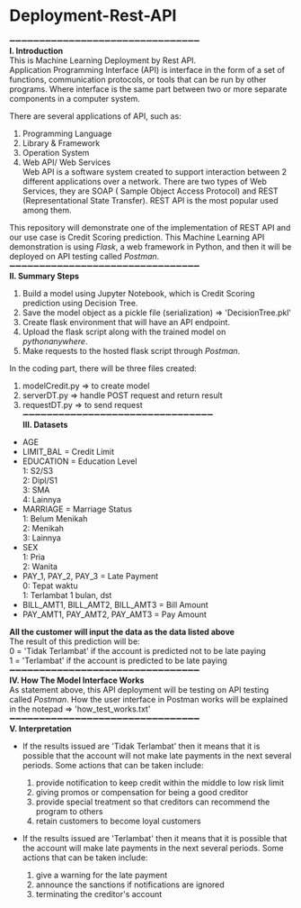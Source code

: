 # Deployment-Rest-API
➖➖➖➖➖➖➖➖➖➖➖➖➖➖➖➖➖➖➖➖➖➖➖➖➖➖➖➖➖➖➖➖<br>
**I. Introduction** <br>
This is Machine Learning Deployment by Rest API. <br>
Application Programming Interface (API) is interface in the form of a set of functions, communication protocols, or tools that can be run by other programs. Where interface is the same part between two or more separate components in a computer system.

There are several applications of API, such as:<br>
  1. Programming Language<br>
  2. Library & Framework<br>
  3. Operation System<br>
  4. Web API/ Web Services<br>
     Web API is a software system created to support interaction between 2 different applications over a network. There are two types of      Web Services, they are SOAP ( Sample Object Access Protocol) and REST (Representational State Transfer). REST API is the most            popular used among them.

This repository will demonstrate one of the implementation of REST API and our use case is Credit Scoring prediction. This Machine Learning API demonstration is using *Flask*, a web framework in Python, and then it will be deployed on API testing called *Postman*.
➖➖➖➖➖➖➖➖➖➖➖➖➖➖➖➖➖➖➖➖➖➖➖➖➖➖➖➖➖➖➖➖<br>
**II. Summary Steps**<br>
  1. Build a model using Jupyter Notebook, which is Credit Scoring prediction using Decision Tree.<br>
  2. Save the model object as a pickle file (serialization) => 'DecisionTree.pkl'<br>
  3. Create flask environment that will have an API endpoint.  <br>
  4. Upload the flask script along with the trained model on *pythonanywhere*. <br>
  5. Make requests to the hosted flask script through *Postman*.

In the coding part, there will be three files created:<br>
  1. modelCredit.py => to create model <br>
  2. serverDT.py => handle POST request and return result <br>
  3. requestDT.py => to send request 
➖➖➖➖➖➖➖➖➖➖➖➖➖➖➖➖➖➖➖➖➖➖➖➖➖➖➖➖➖➖➖➖<br> 
**III. Datasets**<br>
  - AGE <br>
  - LIMIT_BAL = Credit Limit<br>
  - EDUCATION = Education Level <br>
    1: S2/S3 <br>
    2: Dipl/S1 <br>
    3: SMA <br>
    4: Lainnya <br>
  - MARRIAGE = Marriage Status<br>
    1: Belum Menikah <br>
    2: Menikah <br>
    3: Lainnya <br>
  - SEX <br>
    1: Pria <br>
    2: Wanita <br>
  - PAY_1, PAY_2, PAY_3	= Late Payment <br>
    0: Tepat waktu <br>
    1: Terlambat 1 bulan, dst <br>
  - BILL_AMT1, BILL_AMT2, BILL_AMT3 = Bill Amount <br>
  - PAY_AMT1, PAY_AMT2, PAY_AMT3 = Pay Amount <br>
  
**All the customer will input the data as the data listed above**<br>
The result of this prediction will be:<br>
  0 = 'Tidak Terlambat' if the account is predicted not to be late paying<br>
  1 = 'Terlambat' if the account is predicted to be late paying
➖➖➖➖➖➖➖➖➖➖➖➖➖➖➖➖➖➖➖➖➖➖➖➖➖➖➖➖➖➖➖➖<br>
**IV. How The Model Interface Works**<br>
As statement above, this API deployment will be testing on API testing called *Postman*. How the user interface in Postman works will be explained in the notepad => 'how_test_works.txt'
➖➖➖➖➖➖➖➖➖➖➖➖➖➖➖➖➖➖➖➖➖➖➖➖➖➖➖➖➖➖➖➖<br>
**V. Interpretation**<br>
- If the results issued are 'Tidak Terlambat' then it means that it is possible that the account will not make late payments in the next   several periods. Some actions that can be taken include:<br>
    1. provide notification to keep credit within the middle to low risk limit<br>
    2. giving promos or compensation for being a good creditor<br>
    3. provide special treatment so that creditors can recommend the program to others<br>
    4. retain customers to become loyal customers

- If the results issued are 'Terlambat' then it means that it is possible that the account will make late payments in the next several     periods. Some actions that can be taken include:<br>
    1. give a warning for the late payment<br>
    2. announce the sanctions if notifications are ignored<br>
    3. terminating the creditor's account

 



